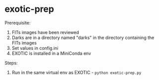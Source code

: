 # exotic-prep

Prerequisite:
1. FITs images have been reviewed
2. Darks are in a directory named "darks" in the directory containing the FITs images
3. Set values in config.ini
4. EXOTIC is installed in a MiniConda env

Steps:
1. Run in the same virtual env as EXOTIC - ```python exotic-prep.py```
